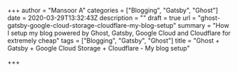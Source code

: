 +++
author = "Mansoor A"
categories = ["Blogging", "Gatsby", "Ghost"]
date = 2020-03-29T13:32:43Z
description = ""
draft = true
url = "ghost-gatsby-google-cloud-storage-cloudflare-my-blog-setup"
summary = "How I setup my blog powered by Ghost, Gatsby, Google Cloud and Cloudflare for extremely cheap"
tags = ["Blogging", "Gatsby", "Ghost"]
title = "Ghost + Gatsby + Google Cloud Storage + Cloudflare - My blog setup"

+++




